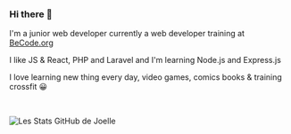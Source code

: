 ### Hi there 👋  


I'm a junior web developer currently a web developer training at [BeCode.org](https://becode.org/)

I like JS & React, PHP and Laravel and I'm learning Node.js and Express.js 

I love learning new thing every day, video games, comics books & training crossfit :grinning:

<br/>

![Les Stats GitHub de Joelle](https://github-readme-stats.vercel.app/api?username=Joelle-Everaert&count_private=true&show_icons=true&theme=onedark)
